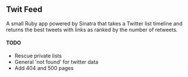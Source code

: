 ## Twit Feed ##

A small Ruby app powered by Sinatra that takes a Twitter list timeline and returns the best tweets with links as ranked by the number of retweets.

#### TODO ####
* Rescue private lists
* General 'not found' for twitter data
* Add 404 and 500 pages